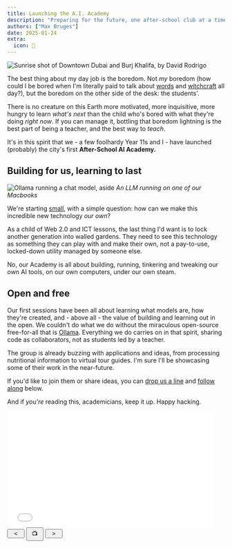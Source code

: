```yaml
---
title: Launching the A.I. Academy
description: "Preparing for the future, one after-school club at a time"
authors: ["Max Bruges"]
date: 2025-01-24
extra:
  icon: 🏫
---
```


![Sunrise shot of Downtown Dubai and Burj Khalifa, by David Rodrigo](/images/cropped-dubai-skyline.webp)

The best thing about my day job is the boredom. Not _my_ boredom (how could I be bored when I'm literally paid to talk about [words](@/blog/PowerOfReading.md) and [witchcraft](@/learn/textbook/macbeth.md) all day?), but the boredom on the other side of the desk: the students'. 

There is no creature on this Earth more motivated, more inquisitive, more hungry to learn _what's next_ than the child who's bored with what they're doing _right now_. If you can manage it, bottling that boredom lightning is the best part of being a teacher, and the best way to *teach*.

It's in this spirit that we - a few foolhardy Year 11s and I - have launched (probably) the city's first **After-School AI Academy.** 

## Building for us, learning to last

![Ollama running a chat model, aside](/lessons/static/chatting.gif)
*An LLM running on one of our Macbooks*

We're starting [small](@/blog/little-local-llm.md), with a simple question: how can we make this incredible new technology _our own_? 

As a child of Web 2.0 and ICT lessons, the last thing I'd want is to lock another generation into walled gardens. They need to see this technology as something they can play with and make their own, not a pay-to-use, locked-down utility managed by someone else. 

No, our Academy is all about building, running, tinkering and tweaking our own AI tools, on our own computers, under our own steam. 

## Open and free

Our first sessions have been all about learning what models are, how they're created, and - above all - the value of building and learning out in the open. We couldn't do what we do without the miraculous open-source free-for-all that is [Ollama](https://ollama.com/). Everything we do carries on in that spirit, sharing code as collaborators, not as students led by a teacher.

The group is already buzzing with applications and ideas, from processing nutritional information to virtual tour guides. I'm sure I'll be showcasing some of their work in the near-future.

If you'd like to join them or share ideas, you can [drop us a line](mailto:mbruges@reptonalbarsha.org?subject=Tell%20me%20more%20about%20the%20AI%20Academy!) and [follow along](/lessons/ai.html#2) below. 

And if *you're* reading this, academicians, keep it up. Happy hacking.

<style>
    iframe {
        border: 4px solid var(--a);
        width: 95%;
        aspect-ratio: 16 / 9;
    }

    button {
        min-width: 3em;
        overflow: hidden;
    }
</style>

<iframe
    id="lesson-view"
    src="/lessons/ai.html#2"
    class="center"
    onload="this.onload=null;loadLesson(this);console.log(this.src)"
    tabindex="0"
>
</iframe>

<script>

    const iframe = document.getElementById("lesson-view");
    function simulateKeyPress(key) {
        console.log("key pressed: " + key);
        iframe.contentWindow.focus();
        iframe.contentWindow.document.dispatchEvent(
            new KeyboardEvent("keydown", { key: key }),
        );
    }

    function toggleFullscreen() {
        let iframe = document.getElementById("lesson-view");
        let toast = iframe.contentWindow.document.getElementById("toast");
        if (!document.fullscreenElement) {
            if (iframe.requestFullscreen) {
                iframe.requestFullscreen();
                iframe.contentWindow.focus();
            }
        }
    }
</script>

<div class="center">
    <button onclick="simulateKeyPress('PageUp')"><</button>
    <button
        style="padding: 0.2em"
        title="Fullscreen"
        alt="Fullscreen"
        onclick="toggleFullscreen()"
    >
        <!--&#x26F6;-->📺
    </button>
    <button onclick="simulateKeyPress('PageDown')">></button>
</div>

<br>
